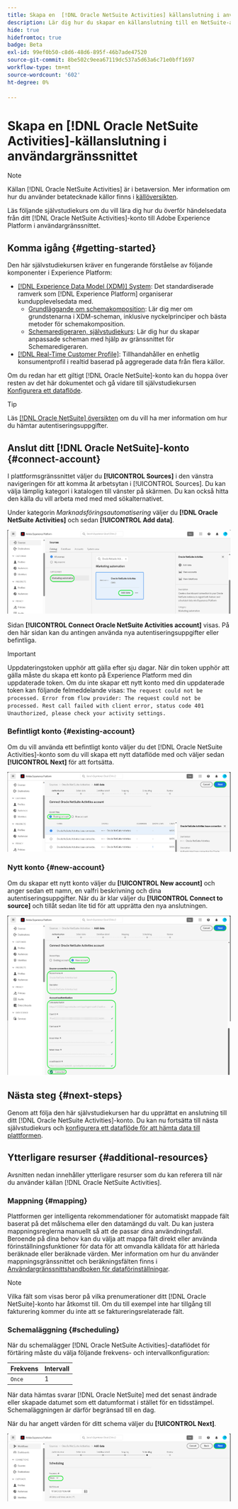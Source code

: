 ```yaml
---
title: Skapa en  [!DNL Oracle NetSuite Activities] källanslutning i användargränssnittet
description: Lär dig hur du skapar en källanslutning till en NetSuite-aktivitet i Oracle med hjälp av Adobe Experience Platform användargränssnitt.
hide: true
hidefromtoc: true
badge: Beta
exl-id: 99ef0b50-c8d6-48d6-895f-46b7ade47520
source-git-commit: 8be502c9eea67119dc537a5d63a6c71e0bff1697
workflow-type: tm+mt
source-wordcount: '602'
ht-degree: 0%

---
```


# Skapa en [!DNL Oracle NetSuite Activities]-källanslutning i användargränssnittet

>[!NOTE]
>
>Källan [!DNL Oracle NetSuite Activities] är i betaversion. Mer information om hur du använder betatecknade källor finns i [källöversikten](../../../../home.md#terms-and-conditions).

Läs följande självstudiekurs om du vill lära dig hur du överför händelsedata från ditt [!DNL Oracle NetSuite Activities]-konto till Adobe Experience Platform i användargränssnittet.

## Komma igång {#getting-started}

Den här självstudiekursen kräver en fungerande förståelse av följande komponenter i Experience Platform:

* [[!DNL Experience Data Model (XDM)] System](../../../../../xdm/home.md): Det standardiserade ramverk som [!DNL Experience Platform] organiserar kundupplevelsedata med.
   * [Grundläggande om schemakomposition](../../../../../xdm/schema/composition.md): Lär dig mer om grundstenarna i XDM-scheman, inklusive nyckelprinciper och bästa metoder för schemakomposition.
   * [Schemaredigeraren, självstudiekurs](../../../../../xdm/tutorials/create-schema-ui.md): Lär dig hur du skapar anpassade scheman med hjälp av gränssnittet för Schemaredigeraren.
* [[!DNL Real-Time Customer Profile]](../../../../../profile/home.md): Tillhandahåller en enhetlig konsumentprofil i realtid baserad på aggregerade data från flera källor.

Om du redan har ett giltigt [!DNL Oracle NetSuite]-konto kan du hoppa över resten av det här dokumentet och gå vidare till självstudiekursen [Konfigurera ett dataflöde](../../dataflow/marketing-automation.md).

>[!TIP]
>
>Läs [[!DNL Oracle NetSuite] översikten](../../../../connectors/marketing-automation/oracle-netsuite.md) om du vill ha mer information om hur du hämtar autentiseringsuppgifter.

## Anslut ditt [!DNL Oracle NetSuite]-konto {#connect-account}

I plattformsgränssnittet väljer du **[!UICONTROL Sources]** i den vänstra navigeringen för att komma åt arbetsytan i [!UICONTROL Sources]. Du kan välja lämplig kategori i katalogen till vänster på skärmen. Du kan också hitta den källa du vill arbeta med med med sökalternativet.

Under kategorin *Marknadsföringsautomatisering* väljer du **[!DNL Oracle NetSuite Activities]** och sedan **[!UICONTROL Add data]**.

![Plattformsgränssnitt, bild för katalog med Oracle NetSuite-aktivitetskort](../../../../images/tutorials/create/marketing-automation/oracle-netsuite-activities/catalog-card.png)

Sidan **[!UICONTROL Connect Oracle NetSuite Activities account]** visas. På den här sidan kan du antingen använda nya autentiseringsuppgifter eller befintliga.

>[!IMPORTANT]
>
>Uppdateringstoken upphör att gälla efter sju dagar. När din token upphör att gälla måste du skapa ett konto på Experience Platform med din uppdaterade token. Om du inte skapar ett nytt konto med din uppdaterade token kan följande felmeddelande visas: `The request could not be processed. Error from flow provider: The request could not be processed. Rest call failed with client error, status code 401 Unauthorized, please check your activity settings.`

### Befintligt konto {#existing-account}

Om du vill använda ett befintligt konto väljer du det [!DNL Oracle NetSuite Activities]-konto som du vill skapa ett nytt dataflöde med och väljer sedan **[!UICONTROL Next]** för att fortsätta.

![Skärmbild för plattformsanvändargränssnitt som används för att ansluta Oracle NetSuite-aktivitetskonto till ett befintligt konto](../../../../images/tutorials/create/marketing-automation/oracle-netsuite-activities/existing.png)

### Nytt konto {#new-account}

Om du skapar ett nytt konto väljer du **[!UICONTROL New account]** och anger sedan ett namn, en valfri beskrivning och dina autentiseringsuppgifter. När du är klar väljer du **[!UICONTROL Connect to source]** och tillåt sedan lite tid för att upprätta den nya anslutningen.

![Skärmbild för plattformsgränssnitt som används för att ansluta Oracle NetSuite-aktivitetskonto till ett nytt konto](../../../../images/tutorials/create/marketing-automation/oracle-netsuite-activities/new.png)

## Nästa steg {#next-steps}

Genom att följa den här självstudiekursen har du upprättat en anslutning till ditt [!DNL Oracle NetSuite Activities]-konto. Du kan nu fortsätta till nästa självstudiekurs och [konfigurera ett dataflöde för att hämta data till plattformen](../../dataflow/marketing-automation.md).

## Ytterligare resurser {#additional-resources}

Avsnitten nedan innehåller ytterligare resurser som du kan referera till när du använder källan [!DNL Oracle NetSuite Activities].

### Mappning {#mapping}

Plattformen ger intelligenta rekommendationer för automatiskt mappade fält baserat på det målschema eller den datamängd du valt. Du kan justera mappningsreglerna manuellt så att de passar dina användningsfall. Beroende på dina behov kan du välja att mappa fält direkt eller använda förinställningsfunktioner för data för att omvandla källdata för att härleda beräknade eller beräknade värden. Mer information om hur du använder mappningsgränssnittet och beräkningsfälten finns i [Användargränssnittshandboken för dataförinställningar](../../../../../data-prep/ui/mapping.md).

>[!NOTE]
>
>Vilka fält som visas beror på vilka prenumerationer ditt [!DNL Oracle NetSuite]-konto har åtkomst till. Om du till exempel inte har tillgång till fakturering kommer du inte att se faktureringsrelaterade fält.

### Schemaläggning {#scheduling}

När du schemalägger [!DNL Oracle NetSuite Activities]-dataflödet för förtäring måste du välja följande frekvens- och intervallkonfiguration:

| Frekvens | Intervall |
| --- | --- |
| `Once` | 1 |

När data hämtas svarar [!DNL Oracle NetSuite] med det senast ändrade eller skapade datumet som ett datumformat i stället för en tidsstämpel. Schemaläggningen är därför begränsad till en dag.

När du har angett värden för ditt schema väljer du **[!UICONTROL Next]**.

![Schemaläggningssteget för källarbetsflödet.](../../../../images/tutorials/create/marketing-automation/oracle-netsuite-activities/scheduling.png)
